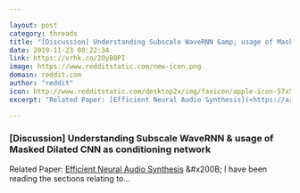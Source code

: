 ```yaml
---

layout: post
category: threads
title: "[Discussion] Understanding Subscale WaveRNN &amp; usage of Masked Dilated CNN as conditioning network"
date: 2019-11-23 00:22:34
link: https://vrhk.co/2OyB0PI
image: https://www.redditstatic.com/new-icon.png
domain: reddit.com
author: "reddit"
icon: http://www.redditstatic.com/desktop2x/img/favicon/apple-icon-57x57.png
excerpt: "Related Paper: [Efficient Neural Audio Synthesis](<https://arxiv.org/pdf/1802.08435v2.pdf>) &amp;#x200B; I have been reading the sections relating to..."

---
```


### [Discussion] Understanding Subscale WaveRNN &amp; usage of Masked Dilated CNN as conditioning network

Related Paper: [Efficient Neural Audio Synthesis](<https://arxiv.org/pdf/1802.08435v2.pdf>) &amp;#x200B; I have been reading the sections relating to...
